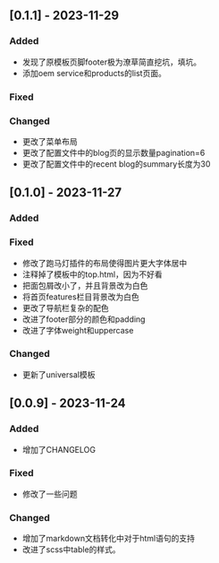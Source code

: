 ## [0.1.1] - 2023-11-29

### Added
- 发现了原模板页脚footer极为潦草简直挖坑，填坑。
- 添加oem service和products的list页面。
### Fixed

### Changed
- 更改了菜单布局
- 更改了配置文件中的blog页的显示数量pagination=6
- 更改了配置文件中的recent blog的summary长度为30

## [0.1.0] - 2023-11-27

### Added

### Fixed
- 修改了跑马灯插件的布局使得图片更大字体居中
- 注释掉了模板中的top.html，因为不好看
- 把面包屑改小了，并且背景改为白色
- 将首页features栏目背景改为白色
- 更改了导航栏复杂的配色
- 改进了footer部分的颜色和padding
- 改进了字体weight和uppercase

### Changed
- 更新了universal模板

## [0.0.9] - 2023-11-24

### Added
- 增加了CHANGELOG

### Fixed
- 修改了一些问题

### Changed
- 增加了markdown文档转化中对于html语句的支持
- 改进了scss中table的样式。

